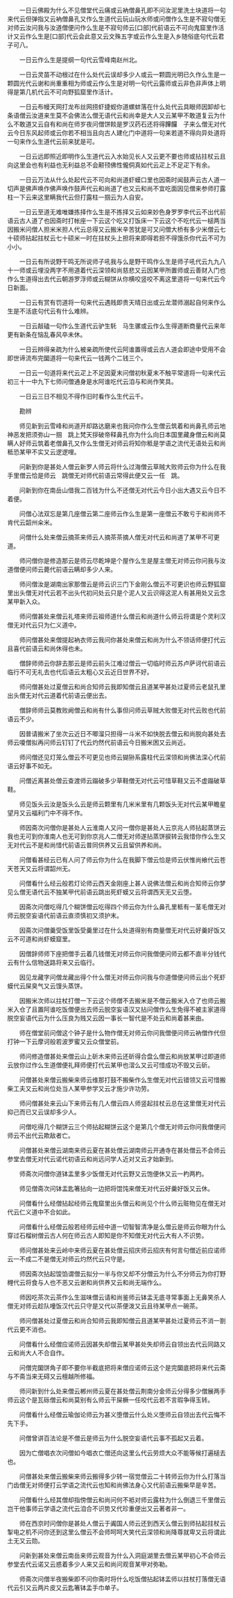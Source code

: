 <!-- { "loadSidebar": true } -->
　　一日云佛殿为什么不见僧堂代云痛或云衲僧鼻孔即不问汝泥里洗土块道将一句来代云但弹指又云衲僧鼻孔又作么生道代云玩山玩水师或问僧作么生是不寂句僧无对师云汝问我与汝道僧便问作么生是不寂句师云[口部]代前语云不可向鬼窟里作活计又云作么生是[口部]代云会此意又云文殊五字或云作么生是入乡随俗底句代云君子可八。

　　一日云作么生是提纲一句代云雪峰南赵州北。

　　一日云灵苗不动根过在什么处代云误却多少人或云一颗圆光明已久作么生是一颗圆光代云谢和尚重重相为师或云作么生是对明一句代云露师或云非色非声体上明得是第几机代云不可向野狐窟里作活计。

　　一日云布幔天网打龙布丝网捞虾捷蚬你道螺蚌落在什么处代云具眼师因卸却七条语僧云汝道来生莫不会佛法么僧无语代云和尚幸是大人又云某甲不敢道复云为什么不敢道又云自有和尚在师岁夜问僧饼餤是罗汉药石还将得饆饠　子来么僧无对代云今日东风起师或云你若不相当且向古人建化门中道将一句来若道不得向异处道将一句来作么生道代云前来犹是可。

　　一日云远即照近即明作么生道代云入水始见长人又云更不要也师或拈拄杖云且向这里会也有利益也无利益总不会颟顸佛性儱侗真如代云疋上不足疋下有余。

　　一日云万法从什么处起代云不可向和尚道虾蟆口里也因斋时闻鼓声云古人道一切声是佛声唤作佛声唤作鼓声代云和尚道了也又云和尚不宜吃面因见僧来参师打露柱一下云来这里瞒我代云但打露柱一掴云为人自安。

　　一日云至道无难唯嫌拣择作么生是不拣择又云如来妙色身罗罗李代云不出代前语云古人道了也因斋时打帐座一下云这个吃又打饭床一下云这个不吃代云一槌两当因搬米问僧人担米米担人代云总得又云搬米辛苦犹是可又问僧大桥有多少米僧云七十硕师拈起拄杖云七十硕米一时在拄杖头上担将来即得若担不得饿杀你代云不可为小小。

　　一日云有所说野干鸣无所说师子吼我与么是野干鸣作么生是师子吼代云九九八十一师或云埋没两字不用道着代云深领和尚慈悲又云因某甲所置师或云善财入门也作么生道得出去代云朝游罗浮师或云糊饼从你横咬竖咬不离这里道将一句来代云今日新面。

　　一日云有赏有罚道将一句来代云遇贱即贵天晴日出或云龙潜师溺起自何来作么生是不活底句代云有什么难辨。

　　一日云敲磕一句作么生道代云驴生馲　马生骡或云作么生得道断商量代云来年更有新条在恼乱春风卒未休。

　　一日云辨得亲疏为什么被亲疏所使代云阿谁置得或云古人道会即途中受用不会即世谛流布完圞道将一句来代云一钱两个二钱三个。

　　一日云一句道将来代云疋上不足因夏末问僧初秋夏末不触平常道将一句来代云初三十一中九下七师问僧通身是水阿谁吃代云洎与和尚作笑具。

　　一日云三日不相见不得作旧时看作么生代云千。

　　勘辨

　　师见新到云雪峰和尚道开却路达磨来也我问你作么生僧云筑着和尚鼻孔师云地神恶发把须弥山一掴　跳上梵天拶破帝释鼻孔你为什么向日本国里藏身僧云和尚莫瞒人好师云筑着老僧鼻孔又作么生僧无对师云将知你秪是学语之流代无语处云和尚秪恐某甲不实又云逻逻哩。

　　问新到你是甚处人僧云新罗人师云将什么过海僧云草贼大败师云你为什么在我手里僧云恰是师云　跳僧无对师代前语云常得此便又云一任　跳。

　　问新到你在南岳山借我二百钱为什么不还僧无对代云今日小出大遇又云今日不着便。

　　问僧心法双忘是第几座僧云第二座师云作么生是第一座僧云不敢亏于和尚师不肯代云韶州籴米。

　　问僧什么处来僧云摘茶来师云人摘茶茶摘人僧无对代云和尚道了某甲不可更道。

　　师问僧你是修造那云是师云尽乾坤是个屋作么生是屋主僧无对师云你问我与汝道僧便问师云薨代前语云瞒却多少人来。

　　师问僧汝是湖南出家那僧云是师云识三门下金刚么僧云不可更识也师云野狐窟里出头僧无对代云若不出头代初问处云只是个泥人又云识得这泥人有甚用处又云念某甲新入众。

　　师问僧甚处来僧云礼塔来师云祖师道什么僧云和尚道什么师云将谓是个灵利汉僧无对代云只为仁义道中。

　　师问僧甚处来僧提起衲衣师云我问你甚处来僧云和尚为什么不领话师便打代云且喜代前语云和尚休得也未。

　　僧辞师师云你辞去那云是师云前头江难过僧云一切临时师云苏卢萨诃代前语云临行不可无礼去也代后语云太粗心又云近日世界不好。

　　师问僧甚处过夏僧云和尚合知师云我即知僧云且道某甲甚处过夏师云老鼠孔里出头僧无对代云道着代前语云便出去。

　　僧辞师师云莫教败阙僧云和尚有什么事但问师云草贼大败僧无对代云败也代前语云不少。

　　因普请搬米了坐次云近日不唧溜只担得一斗米不如快脱去僧云和尚脱向甚处去师云嗄僧拟再问师云钉钉了代云灼然代前语云今日搬米困又云尚近。

　　师问僧还见灯笼么僧云不可更见也师云猢狲系露柱代云深领和尚佛法深心代前语云好事不如无。

　　问僧近离甚处僧云查渡师云蹋破多少草鞋僧无对代云可惜草鞋又云不虚蹋破草鞋。

　　师见饭头云汝是饭头么云是师云颗里有几米米里有几颗饭头无对代云某甲瞻星望月又云福利门中不得不作。

　　师因斋次问僧你是甚处人云淮南人又问一僧你是甚处人云京兆人师拈起蒸饼云我也无可到你淮南人也无可到你京兆人二僧无对师遂拈蒸饼捩转云我惜你作么生又无对代云不是和尚惜代前语云普同供养又云且留供养和尚。

　　问僧看甚经云已有人问了师云你为什么在我脚下僧云恰是师云伏惟尚飨代云苍天苍天又云将谓韶州无。

　　问僧看什么经云般若灯论师云西天金刚座上甚人说佛法僧云和尚合知师云你梦见么僧无语代云不独某甲代前语云跳出死虾蟆又云将谓西天无又云堕。

　　因斋次问僧吃得几个糊饼僧云吃得四个师云你为什么鼻孔里秪有一茎毛僧无对师云脱空妄语代前语云直须慎初又须护末。

　　因斋次问僧羹受饭里饭受羹里过在什么处道得别有商量僧无对代云好羹好饭又云不可道和尚虾蟆窟里。

　　因僧辞师师下座把僧手云着几钱僧无对师云你问我僧便问师云都不直半分钱代云有什么信物送路将来又云临行。

　　因见龙藏字问僧龙藏出得个什么僧无对师云你问我与你道僧便问师云出个死虾蟆代云屎臭气又云馒头蒸饼。

　　因搬米次师以拄杖打僧一下云这个师僧不去搬米是不僧云搬米入仓了也师云搬米入仓了且置阿谁吃饭僧便出去师云脱空妄语汉又拈问僧作么生免得不被主家道得脱空妄语代云为什么压良为贱又云因一事长一智代是不处云和尚着甚来由。

　　师在僧堂前问僧这个钟子是什么物作僧无对师云你问我僧便问师云衲僧作代但打钟一下云摩诃般若波罗蜜又云众僧堂前。

　　师问修造僧甚处来僧云山上斫木来师云还斫得合盘么僧云和尚放某甲过即道师云放你过作么生道僧便礼拜师便打代云某甲也漝么又云可惜成功不毁又云斫。

　　问僧甚处来僧云搬柴来师云维那打鼓不搬柴作么生僧无对代云错领又云可惜搬柴工夫又云和尚位处当人某甲参学又云才施少许功劳。

　　师问僧甚处来云山下来师云有几人僧云四人师竖起拄杖云总在这里僧无对代云抑己而已又云误却多少人。

　　问僧吃得几个糊饼云三个师拈起糊饼云这个是第几个僧无对师云你问我僧便问师云不出代云欺敌者亡。

　　问僧甚处来僧云湖南来师云夏在甚处僧云湖南师云开通寺在甚处僧云不会师云参堂去僧无对代云诺代初语云和尚远问学人近对又云才始新到。

　　师斋次问僧你道钵盂里多少饭僧无对代云野又云饱便休又云一杓两杓。

　　师见僧斋次问钵盂匙箸拈向一边把将馄饨来僧无对代云好羹好饭又云休。

　　问僧看什么经僧拈起经师云鬼窟里出头僧云和尚见个什么师云赃物见在僧无对代云仁义道中不合如此。

　　问僧看什么经僧云般若经师云经中道一切智智清净是么僧云是师云你眼为什么穿过石榴树僧云古人何在师云古人即知是你不知僧无对代云大有人不识势。

　　师问僧甚处来云岭中来师云夏在甚处僧云招庆师云招庆有何言句僧近前应诺师云一不成二不是僧无对师云灼然代云只守是。

　　师因斋次拈起馂馅谓僧云拟分一半与你又却不分僧云为什么不分师云为你打野榸代云将食与人也不恶又云谢和尚供养又云和尚无端作么。

　　师因吃茶次云茶作么生滋味僧云请和尚鉴师云钵盂无底寻常事面上无鼻笑杀人僧无对师云趁队噇饭汉代云只守是又代以茶便泼又云且待某甲点一碗茶。

　　师问僧甚处过夏僧云和尚合知师云我即知僧云且道某甲甚处过夏师云不消一劄代云更不消也。

　　问僧看什么经僧应诺师云因甚失却僧云某甲甚处失却师云自领出去代云同路又云和尚大人不合自作。

　　问僧完圞饼角子即不要你半截底把将来僧应诺师云这个是完圞底把将来代云斋与不斋当来无碍又云檀越所修福。

　　师问新到什么处来僧云郴州师云夏在甚处僧云荆南分金师云分得多少僧展两手师云这个是瓦砾僧云和尚莫别有么师云干屎橛一任咬代云若不言瑕争得玉转。

　　问僧看什么经僧云瑜伽论师云为甚义堕僧云什么处义堕师云自领出去代云悔不先下手。

　　问僧曾讲百法论是不僧云是师云为什么脱空妄语代云事不孤起又云着。

　　因为亡僧唱衣次问僧如今唱衣亡僧还向这里么代云劳烦大众不能等候打遍槌去也。

　　问僧甚处来僧云搬柴来师云搬得多少转一宿觉僧云二十转师云你为什么打落当门齿僧无对师便打云学语之流代云也知和尚佛法身心又代前语云搬柴早是辛苦。

　　问僧看什么经其僧却指傍僧云和尚问何不袛对师云露柱为什么倒退三千里僧云岂干他事师云学语之流代云洎合不识势又代珍重便出又云著者非一。

　　师在西京时问僧你是甚处人僧云于阗国人师云还到西天么僧云到师拈起拄杖云掣电之机不问你还到这里么僧云不会师呵呵大笑代云深领和尚降尊就卑又云将谓此土无又云勋。

　　问新到甚处来僧云南岳来师云观音为什么入洞庭湖里去僧云某甲初心不会师云参堂去代云诺又云惑着多少人来又云和尚问观音某甲对弥勒。

　　师斋次问僧半夜搬柴即不问你斋时将什么吃饭僧拈起钵盂师以拄杖打落僧无语代云引又云两片皮又云匙箸钵盂手巾单子。


